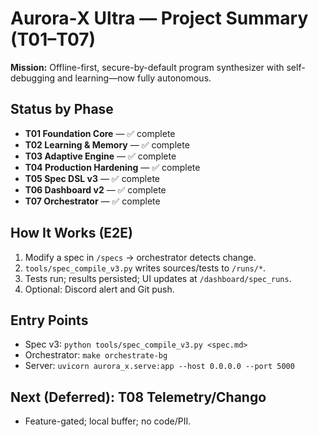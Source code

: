 # Aurora‑X Ultra — Project Summary (T01–T07)

**Mission:** Offline-first, secure-by-default program synthesizer with self-debugging and learning—now fully autonomous.

## Status by Phase
- **T01 Foundation Core** — ✅ complete
- **T02 Learning & Memory** — ✅ complete
- **T03 Adaptive Engine** — ✅ complete
- **T04 Production Hardening** — ✅ complete
- **T05 Spec DSL v3** — ✅ complete
- **T06 Dashboard v2** — ✅ complete
- **T07 Orchestrator** — ✅ complete

## How It Works (E2E)
1. Modify a spec in `/specs` → orchestrator detects change.
2. `tools/spec_compile_v3.py` writes sources/tests to `/runs/*`.
3. Tests run; results persisted; UI updates at `/dashboard/spec_runs`.
4. Optional: Discord alert and Git push.

## Entry Points
- Spec v3: `python tools/spec_compile_v3.py <spec.md>`
- Orchestrator: `make orchestrate-bg`
- Server: `uvicorn aurora_x.serve:app --host 0.0.0.0 --port 5000`

## Next (Deferred): T08 Telemetry/Chango
- Feature-gated; local buffer; no code/PII.
